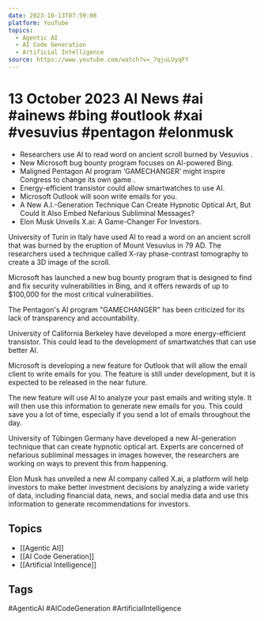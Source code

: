 ```yaml
---
date: 2023-10-13T07:59:08
platform: YouTube
topics:
  - Agentic AI
  - AI Code Generation
  - Artificial Intelligence
source: https://www.youtube.com/watch?v=_7qjuLUyqFY
---
```

# 13 October 2023 AI News #ai #ainews #bing #outlook #xai #vesuvius #pentagon #elonmusk

- Researchers use AI to read word on ancient scroll burned by Vesuvius .
- New Microsoft bug bounty program focuses on AI-powered Bing. 
- Maligned Pentagon AI program ‘GAMECHANGER’ might inspire Congress to change its own game . 
- Energy-efficient transistor could allow smartwatches to use AI. 
- Microsoft Outlook will soon write emails for you.
- A New A.I.-Generation Technique Can Create Hypnotic Optical Art, But Could It Also Embed Nefarious Subliminal Messages?
- Elon Musk Unveils X.ai: A Game-Changer For Investors.

University of Turin in Italy have used AI to read a word on an ancient scroll that was burned by the eruption of Mount Vesuvius in 79 AD.  The researchers used a technique called X-ray phase-contrast tomography to create a 3D image of the scroll. 

Microsoft has launched a new bug bounty program that is designed to find and fix security vulnerabilities in Bing, and it offers rewards of up to $100,000 for the most critical vulnerabilities.

The Pentagon's AI program "GAMECHANGER" has been criticized for its lack of transparency and accountability. 

University of California Berkeley have developed a more energy-efficient transistor. This could lead to the development of smartwatches that can use better AI.

Microsoft is developing a new feature for Outlook that will allow the email client to write emails for you. The feature is still under development, but it is expected to be released in the near future.

The new feature will use AI to analyze your past emails and writing style. It will then use this information to generate new emails for you. This could save you a lot of time, especially if you send a lot of emails throughout the day.

University of Tübingen Germany have developed a new AI-generation technique that can create hypnotic optical art. Experts are concerned of nefarious subliminal messages in images however, the researchers are working on ways to prevent this from happening.

Elon Musk has unveiled a new AI company called X.ai, a platform will help investors to make better investment decisions by analyzing a wide variety of data, including financial data, news, and social media data and use this information to generate recommendations for investors.

## Topics
- [[Agentic AI]]
- [[AI Code Generation]]
- [[Artificial Intelligence]]

## Tags
#AgenticAI #AICodeGeneration #ArtificialIntelligence